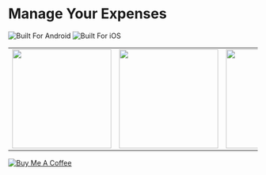 # Manage Your Expenses

![Built For Android](https://img.shields.io/badge/Built_For-Android-brightgreen.svg?style=for-the-badge)  ![Built For iOS](https://img.shields.io/badge/Built_For-iOS-black.svg?style=for-the-badge)

<div style="text-align: center">
  <table>
    <tr>
      <td style="text-align: center">
      <img src="https://i.imgur.com/5EyLQhd.png" width="200"/>
      </td>
      <td style="text-align: center">
      <img src="https://i.imgur.com/fELT4UF.png" width="200"/>
      </td>
      <td style="text-align: center">
      <img src="https://i.imgur.com/NkDVlX2.png" width="200"/>
      </td>
      <td style="text-align: center">
      <img src="https://i.imgur.com/k23Kkfy.png" width="200"/>
      </td>
    </tr>
  </table>
</div>

[![Buy Me A Coffee](https://www.buymeacoffee.com/assets/img/custom_images/orange_img.png)](https://www.buymeacoffee.com/ashishs07)
